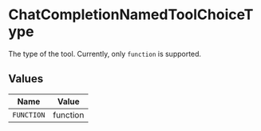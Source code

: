 # ChatCompletionNamedToolChoiceType

The type of the tool. Currently, only `function` is supported.


## Values

| Name       | Value      |
| ---------- | ---------- |
| `FUNCTION` | function   |